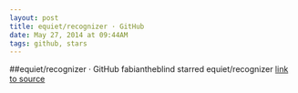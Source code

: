 ```yaml
---
layout: post
title: equiet/recognizer · GitHub
date: May 27, 2014 at 09:44AM
tags: github, stars
---
```

##equiet/recognizer · GitHub
fabiantheblind starred equiet/recognizer
[link to source](http://ift.tt/1iSdHMR) 

